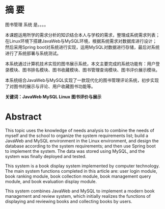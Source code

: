 # 摘 要

图书管理 系统 是。。。。



本课题运用所学的需求分析的知识结合本人与学校的需求，整理成系统需求列表；在Linux环境下搭建JavaWeb与MySQL环境，根据系统需求对数据库进行设计；然后采用Spring boot对系统进行实现，运用MySQL对数据进行存储，最后对系统进行了系统部署与系统测试。 

本系统通过计算机技术实现的图书展示系统，本文主要完成的系统功能有：用户登录模块、图书排名模块、图书收藏模块、图书管理查询模块、图书评价展示模块。 

本系统结合JavaWeb与MySQL实现了一款现代化的图书管理评论系统，初步实现了对图书的展示与评论、用户收藏图书功能等。

 

**关键词：JavaWeb MySQL Linux  图书评价与展示**



# Abstract

This topic uses the knowledge of needs analysis to combine the needs of myself and the school to organize the system requirements list; build a JavaWeb and MySQL environment in the Linux environment, and design the database according to the system requirements; and then use Spring boot to implement the system. The data was stored using MySQL, and the system was finally deployed and tested.

This system is a book display system implemented by computer technology. The main system functions completed in this article are: user login module, book ranking module, book collection module, book management query module, and book evaluation display module.

This system combines JavaWeb and MySQL to implement a modern book management and review system, which initially realizes the functions of displaying and reviewing books and collecting books by users.

